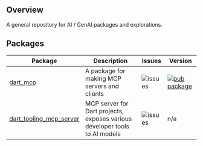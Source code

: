 ## Overview

A general repository for AI / GenAI packages and explorations.

## Packages

| Package | Description | Issues | Version |
| --- | --- | --- | --- |
| [dart_mcp](pkgs/dart_mcp/) | A package for making MCP servers and clients | ![issues][dart_mcp_issues] | [![pub package](https://img.shields.io/pub/v/dart_mcp.svg)](https://pub.dev/packages/dart_mcp) |
| [dart_tooling_mcp_server](pkgs/dart_tooling_mcp_server/) | MCP server for Dart projects, exposes various developer tools to AI models | ![issues][dart_tooling_mcp_server_issues] | n/a |


[dart_mcp_issues]: https://img.shields.io/github/issues-search?label=issues&query=is%3Aissue+is%3Aopen+label%3Apackage%3Adart_mcp+repo%3Adart-lang/ai
[dart_tooling_mcp_server_issues]: https://img.shields.io/github/issues-search?label=issues&query=is%3Aissue+is%3Aopen+label%3Apackage%3Adart_tooling_mcp_server+repo%3Adart-lang/ai

<!--
## Publishing automation

For information about our publishing automation and release process, see
https://github.com/dart-lang/ecosystem/wiki/Publishing-automation.

For additional information about contributing, see our
[contributing](CONTRIBUTING.md) page.
-->
